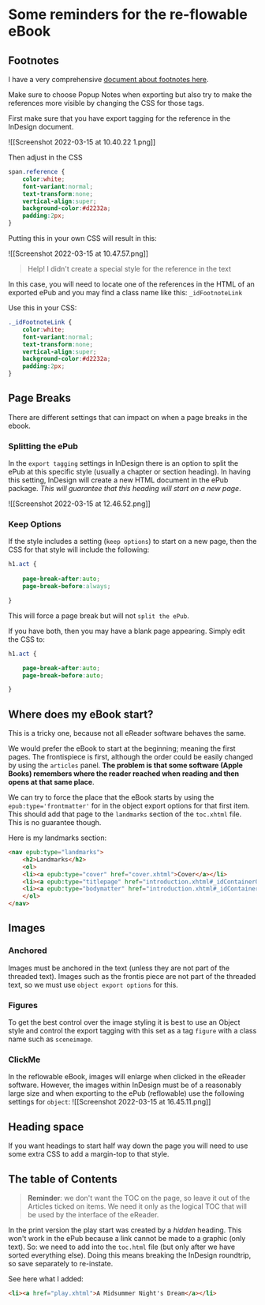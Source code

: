 # Some reminders for the re-flowable eBook

## Footnotes
I have a very comprehensive [document about footnotes here](https://www.publisha.org/pages/footnotes/).

Make sure to choose Popup Notes when exporting but also try to make the references more visible by changing the CSS for those tags.

First make sure that you have export tagging for the reference in the InDesign document.

![[Screenshot 2022-03-15 at 10.40.22 1.png]]

Then adjust in the CSS

```css
span.reference {
	color:white;
	font-variant:normal;
	text-transform:none;
	vertical-align:super;
	background-color:#d2232a;
	padding:2px;
}
```

Putting this in your own CSS will result in this:

![[Screenshot 2022-03-15 at 10.47.57.png]]

>Help! I didn't create a special style for the reference in the text

In this case, you will need to locate one of the references in the HTML of an exported ePub and you may find a class name like this:
`_idFootnoteLink`

Use this in your CSS:

```css
._idFootnoteLink {
	color:white;
	font-variant:normal;
	text-transform:none;
	vertical-align:super;
	background-color:#d2232a;
	padding:2px;
}
```

## Page Breaks
There are different settings that can impact on when a page breaks in the ebook.

### Splitting the ePub
In the `export tagging` settings in InDesign there is an option to split the ePub at this specific style (usually a chapter or section heading). In having this setting, InDesign will create a new HTML document in the ePub package. _This will guarantee that this heading will start on a new page_.

![[Screenshot 2022-03-15 at 12.46.52.png]]
### Keep Options
If the style includes a setting (`keep options`) to start on a new page, then the CSS for that style will include the following:

```css
h1.act {
	
	page-break-after:auto;
	page-break-before:always;

}
```

This will force a page break but will not `split the ePub`. 

If you have both, then you may have a blank page appearing. Simply edit the CSS to:

```css
h1.act {

	page-break-after:auto;
	page-break-before:auto;

}
```


## Where does my eBook start?
This is a tricky one, because not all eReader software behaves the same.

We would prefer the eBook to start at the beginning; meaning the first pages. The frontispiece is first, although the order could be easily changed by using the `articles` panel. **The problem is that some software (Apple Books) remembers where the reader reached when reading and then opens at that same place**.

We can try to force the place that the eBook starts by using the `epub:type='frontmatter'` for in the object export options for that first item. This should add that page to the `landmarks` section of the `toc.xhtml` file. This is no guarantee though.

Here is my landmarks section:

```html
<nav epub:type="landmarks">
	<h2>Landmarks</h2>
	<ol>
	<li><a epub:type="cover" href="cover.xhtml">Cover</a></li>
	<li><a epub:type="titlepage" href="introduction.xhtml#_idContainer000">Title-Page</a></li>
	<li><a epub:type="bodymatter" href="introduction.xhtml#_idContainer010">Start of Content</a>						</li>
	</ol>
</nav>
```

## Images
### Anchored

Images must be anchored in the text (unless they are not part of the threaded text). Images such as the frontis piece are not part of the threaded text, so we must use `object export options` for this.

### Figures
To get the best control over the image styling it is best to use an Object style and control the export tagging with this set as  a tag `figure` with a class name such as `sceneimage`.

### ClickMe
In the reflowable eBook, images will enlarge when clicked in the eReader software. However, the images within InDesign must be of a reasonably large size and when exporting to the ePub (reflowable) use the following settings for  `object`:
![[Screenshot 2022-03-15 at 16.45.11.png]]

## Heading space
If you want headings to start half way down the page you will need to use some extra CSS to add a margin-top to that style.

## The table of Contents
>**Reminder**: we don't want the TOC on the page, so leave it out of the Articles ticked on items. We need it only as the logical TOC that will be used by the interface of the eReader.

In the print version the play start was created by a _hidden_ heading. This won't work in the ePub because a link cannot be made to a graphic (only text). So: we need to add into the `toc.html` file (but only after we have sorted everything else). Doing this means breaking the InDesign roundtrip, so save separately to re-instate.

See here what I added:

```html
<li><a href="play.xhtml">A Midsummer Night's Dream</a></li>
```





